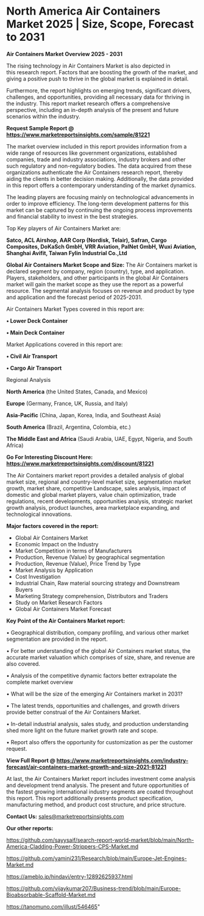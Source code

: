 # North America Air Containers Market 2025 | Size, Scope, Forecast to 2031

<Strong> Air Containers Market Overview 2025 - 2031</strong>

The rising technology in Air Containers Market is also depicted in this research report. Factors that are boosting the growth of the market, and giving a positive push to thrive in the global market is explained in detail.

Furthermore, the report highlights on emerging trends, significant drivers, challenges, and opportunities, providing all necessary data for thriving in the industry. This report market research offers a comprehensive perspective, including an in-depth analysis of the present and future scenarios within the industry.

<strong>Request Sample Report @ <a href=https://www.marketreportsinsights.com/sample/81221>https://www.marketreportsinsights.com/sample/81221</a></strong>

The market overview included in this report provides information from a wide range of resources like government organizations, established companies, trade and industry associations, industry brokers and other such regulatory and non-regulatory bodies. The data acquired from these organizations authenticate the Air Containers research report, thereby aiding the clients in better decision making. Additionally, the data provided in this report offers a contemporary understanding of the market dynamics.

The leading players are focusing mainly on technological advancements in order to improve efficiency. The long-term development patterns for this market can be captured by continuing the ongoing process improvements and financial stability to invest in the best strategies.

Top Key players of Air Containers Market are:

<strong>Satco, ACL Airshop, AAR Corp (Nordisk, Telair), Safran, Cargo Composites, DoKaSch GmbH, VRR Aviation, PalNet GmbH, Wuxi Aviation, Shanghai Avifit, Taiwan Fylin Industrial Co.,Ltd</strong>

<strong><b>Global Air Containers Market Scope and Size:</b></strong>
The Air Containers market is declared segment by company, region (country), type, and application. Players, stakeholders, and other participants in the global Air Containers market will gain the market scope as they use the report as a powerful resource. The segmental analysis focuses on revenue and product by type and application and the forecast period of 2025-2031.

Air Containers Market Types covered in this report are:

<strong>• Lower Deck Container

• Main Deck Container</strong>

Market Applications covered in this report are:

<strong>• Civil Air Transport

• Cargo Air Transport</strong> 

Regional Analysis

<strong>North America</strong> (the United States, Canada, and Mexico)

<strong>Europe</strong> (Germany, France, UK, Russia, and Italy)

<strong>Asia-Pacific</strong> (China, Japan, Korea, India, and Southeast Asia)

<strong>South America</strong> (Brazil, Argentina, Colombia, etc.)

<strong>The Middle East and Africa</strong> (Saudi Arabia, UAE, Egypt, Nigeria, and South Africa)

<strong>Go For Interesting Discount Here: <a href=https://www.marketreportsinsights.com/discount/81221>https://www.marketreportsinsights.com/discount/81221</a></strong>

The Air Containers market report provides a detailed analysis of global market size, regional and country-level market size, segmentation market growth, market share, competitive Landscape, sales analysis, impact of domestic and global market players, value chain optimization, trade regulations, recent developments, opportunities analysis, strategic market growth analysis, product launches, area marketplace expanding, and technological innovations.

<strong><b>Major factors covered in the report:</b></strong>
<ul>
  <li>Global Air Containers Market </li>
  <li>Economic Impact on the Industry</li>
  <li>Market Competition in terms of Manufacturers</li>
  <li>Production, Revenue (Value) by geographical segmentation</li>
  <li>Production, Revenue (Value), Price Trend by Type</li>
  <li>Market Analysis by Application</li>
  <li>Cost Investigation</li>
  <li>Industrial Chain, Raw material sourcing strategy and Downstream Buyers</li>
  <li>Marketing Strategy comprehension, Distributors and Traders</li>
  <li>Study on Market Research Factors</li>
  <li>Global Air Containers Market Forecast</li>
</ul>

<strong><b>Key Point of the Air Containers Market report:</b></strong>

• Geographical distribution, company profiling, and various other market segmentation are provided in the report.

• For better understanding of the global Air Containers market status, the accurate market valuation which comprises of size, share, and revenue are also covered.

• Analysis of the competitive dynamic factors better extrapolate the complete market overview

• What will be the size of the emerging Air Containers market in 2031?

• The latest trends, opportunities and challenges, and growth drivers provide better construal of the Air Containers Market.

• In-detail industrial analysis, sales study, and production understanding shed more light on the future market growth rate and scope.

• Report also offers the opportunity for customization as per the customer request.

<strong><b>View Full Report @ <a href=https://www.marketreportsinsights.com/industry-forecast/air-containers-market-growth-and-size-2021-81221>https://www.marketreportsinsights.com/industry-forecast/air-containers-market-growth-and-size-2021-81221</a></b></strong>


At last, the Air Containers Market report includes investment come analysis and development trend analysis. The present and future opportunities of the fastest growing international industry segments are coated throughout this report. This report additionally presents product specification, manufacturing method, and product cost structure, and price structure.

<strong>Contact Us:</strong>
sales@marketreportsinsights.com

<strong>Our other reports:</strong>

<a href=https://github.com/sayysaif/search-report-world-market/blob/main/North-America-Cladding-Power-Strippers-CPS-Market.md>https://github.com/sayysaif/search-report-world-market/blob/main/North-America-Cladding-Power-Strippers-CPS-Market.md</a>

<a href=https://github.com/yamini231/Research/blob/main/Europe-Jet-Engines-Market.md>https://github.com/yamini231/Research/blob/main/Europe-Jet-Engines-Market.md</a>

<a href=https://ameblo.jp/hindavi/entry-12892625937.html>https://ameblo.jp/hindavi/entry-12892625937.html</a>

<a href=https://github.com/vijaykumar207/Business-trend/blob/main/Europe-Bioabsorbable-Scaffold-Market.md>https://github.com/vijaykumar207/Business-trend/blob/main/Europe-Bioabsorbable-Scaffold-Market.md</a>

<a href=https://tanomuno.com/illust/546465>https://tanomuno.com/illust/546465</a>"
